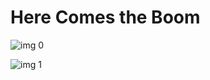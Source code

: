 # Here Comes the Boom

![img 0](https://i.imgur.com/cnYirSE.jpg)

![img 1](https://i.imgur.com/3aMxEhw.png)

